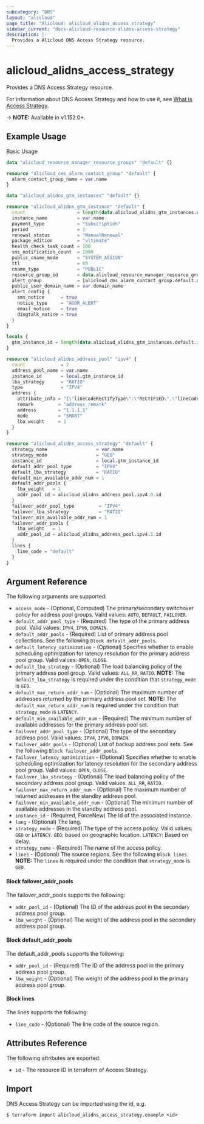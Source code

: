 ```yaml
---
subcategory: "DNS"
layout: "alicloud"
page_title: "Alicloud: alicloud_alidns_access_strategy"
sidebar_current: "docs-alicloud-resource-alidns-access-strategy"
description: |-
  Provides a Alicloud DNS Access Strategy resource.
---
```


# alicloud\_alidns\_access\_strategy

Provides a DNS Access Strategy resource.

For information about DNS Access Strategy and how to use it, see [What is Access Strategy](https://www.alibabacloud.com/help/doc-detail/189620.html).

-> **NOTE:** Available in v1.152.0+.

## Example Usage

Basic Usage

```terraform
data "alicloud_resource_manager_resource_groups" "default" {}

resource "alicloud_cms_alarm_contact_group" "default" {
  alarm_contact_group_name = var.name
}

data "alicloud_alidns_gtm_instances" "default" {}

resource "alicloud_alidns_gtm_instance" "default" {
  count                   = length(data.alicloud_alidns_gtm_instances.default.ids) > 0 ? 0 : 1
  instance_name           = var.name
  payment_type            = "Subscription"
  period                  = 1
  renewal_status          = "ManualRenewal"
  package_edition         = "ultimate"
  health_check_task_count = 100
  sms_notification_count  = 1000
  public_cname_mode       = "SYSTEM_ASSIGN"
  ttl                     = 60
  cname_type              = "PUBLIC"
  resource_group_id       = data.alicloud_resource_manager_resource_groups.default.groups.0.id
  alert_group             = [alicloud_cms_alarm_contact_group.default.alarm_contact_group_name]
  public_user_domain_name = var.domain_name
  alert_config {
    sms_notice      = true
    notice_type     = "ADDR_ALERT"
    email_notice    = true
    dingtalk_notice = true
  }
}

locals {
  gtm_instance_id = length(data.alicloud_alidns_gtm_instances.default.ids) > 0 ? data.alicloud_alidns_gtm_instances.default.ids[0] : concat(alicloud_alidns_gtm_instance.default.*.id, [""])[0]
}

resource "alicloud_alidns_address_pool" "ipv4" {
  count             = 2
  address_pool_name = var.name
  instance_id       = local.gtm_instance_id
  lba_strategy      = "RATIO"
  type              = "IPV4"
  address {
    attribute_info = "{\"lineCodeRectifyType\":\"RECTIFIED\",\"lineCodes\":[\"os_namerica_us\"]}"
    remark         = "address_remark"
    address        = "1.1.1.1"
    mode           = "SMART"
    lba_weight     = 1
  }
}

resource "alicloud_alidns_access_strategy" "default" {
  strategy_name                  = var.name
  strategy_mode                  = "GEO"
  instance_id                    = local.gtm_instance_id
  default_addr_pool_type         = "IPV4"
  default_lba_strategy           = "RATIO"
  default_min_available_addr_num = 1
  default_addr_pools {
    lba_weight   = 1
    addr_pool_id = alicloud_alidns_address_pool.ipv4.0.id
  }
  failover_addr_pool_type         = "IPV4"
  failover_lba_strategy           = "RATIO"
  failover_min_available_addr_num = 1
  failover_addr_pools {
    lba_weight   = 1
    addr_pool_id = alicloud_alidns_address_pool.ipv4.1.id
  }
  lines {
    line_code = "default"
  }
}

```
## Argument Reference

The following arguments are supported:

* `access_mode` - (Optional, Computed) The primary/secondary switchover policy for address pool groups. Valid values: `AUTO`, `DEFAULT`, `FAILOVER`.
* `default_addr_pool_type` - (Required) The type of the primary address pool. Valid values: `IPV4`, `IPV6`, `DOMAIN`.
* `default_addr_pools` - (Required) List of primary address pool collections. See the following `Block default_addr_pools`.
* `default_latency_optimization` - (Optional) Specifies whether to enable scheduling optimization for latency resolution for the primary address pool group. Valid values: `OPEN`, `CLOSE`.
* `default_lba_strategy` - (Optional) The load balancing policy of the primary address pool group. Valid values: `ALL_RR`, `RATIO`. **NOTE:** The `default_lba_strategy` is required under the condition that `strategy_mode` is `GEO`.
* `default_max_return_addr_num` - (Optional) The maximum number of addresses returned by the primary address pool set. **NOTE:** The `default_max_return_addr_num` is required under the condition that `strategy_mode` is `LATENCY`.
* `default_min_available_addr_num` - (Required) The minimum number of available addresses for the primary address pool set.
* `failover_addr_pool_type` - (Optional) The type of the secondary address pool. Valid values: `IPV4`, `IPV6`, `DOMAIN`.
* `failover_addr_pools` - (Optional) List of backup address pool sets. See the following `Block failover_addr_pools`.
* `failover_latency_optimization` - (Optional) Specifies whether to enable scheduling optimization for latency resolution for the secondary address pool group. Valid values: `OPEN`, `CLOSE`.
* `failover_lba_strategy` - (Optional) The load balancing policy of the secondary address pool group. Valid values: `ALL_RR`, `RATIO`.
* `failover_max_return_addr_num` - (Optional) The maximum number of returned addresses in the standby address pool.
* `failover_min_available_addr_num` - (Optional) The minimum number of available addresses in the standby address pool.
* `instance_id` - (Required, ForceNew) The Id of the associated instance.
* `lang` - (Optional) The lang.
* `strategy_mode` - (Required) The type of the access policy. Valid values: `GEO` or `LATENCY`. `GEO`: based on geographic location. `LATENCY`: Based on delay.
* `strategy_name` - (Required) The name of the access policy.
* `lines` - (Optional) The source regions. See the following `Block lines`. **NOTE:** The `lines` is required under the condition that `strategy_mode` is `GEO`.

#### Block failover_addr_pools

The failover_addr_pools supports the following: 

* `addr_pool_id` - (Optional) The ID of the address pool in the secondary address pool group.
* `lba_weight` - (Optional) The weight of the address pool in the secondary address pool group.

#### Block default_addr_pools

The default_addr_pools supports the following: 

* `addr_pool_id` - (Required) The ID of the address pool in the primary address pool group.
* `lba_weight` - (Optional) The weight of the address pool in the primary address pool group.

#### Block lines

The lines supports the following: 

* `line_code` - (Optional) The line code of the source region.

## Attributes Reference

The following attributes are exported:

* `id` - The resource ID in terraform of Access Strategy.

## Import

DNS Access Strategy can be imported using the id, e.g.

```
$ terraform import alicloud_alidns_access_strategy.example <id>
```